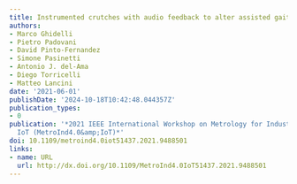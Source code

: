 ```yaml
---
title: Instrumented crutches with audio feedback to alter assisted gait
authors:
- Marco Ghidelli
- Pietro Padovani
- David Pinto-Fernandez
- Simone Pasinetti
- Antonio J. del-Ama
- Diego Torricelli
- Matteo Lancini
date: '2021-06-01'
publishDate: '2024-10-18T10:42:48.044357Z'
publication_types:
- 0
publication: '*2021 IEEE International Workshop on Metrology for Industry 4.0 &amp;
  IoT (MetroInd4.0&amp;IoT)*'
doi: 10.1109/metroind4.0iot51437.2021.9488501
links:
- name: URL
  url: http://dx.doi.org/10.1109/MetroInd4.0IoT51437.2021.9488501
---
```

